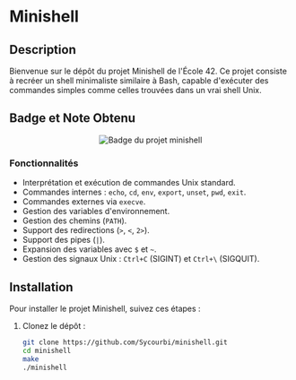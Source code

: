 # Minishell

## Description

Bienvenue sur le dépôt du projet Minishell de l'École 42. Ce projet consiste à recréer un shell minimaliste similaire à Bash, capable d'exécuter des commandes simples comme celles trouvées dans un vrai shell Unix.


## Badge et Note Obtenu

<div align="center">
  <img src="https://github.com/ayogun/42-project-badges/blob/main/badges/minishelle.png?raw=true" alt="Badge du projet minishell">
</div>

### Fonctionnalités

- Interprétation et exécution de commandes Unix standard.
- Commandes internes : `echo`, `cd`, `env`, `export`, `unset`, `pwd`, `exit`.
- Commandes externes via `execve`.
- Gestion des variables d'environnement.
- Gestion des chemins (`PATH`).
- Support des redirections (`>`, `<`, `2>`).
- Support des pipes (`|`).
- Expansion des variables avec `$` et `~`.
- Gestion des signaux Unix : `Ctrl+C` (SIGINT) et `Ctrl+\` (SIGQUIT).

## Installation

Pour installer le projet Minishell, suivez ces étapes :

1. Clonez le dépôt :

   ```bash
   git clone https://github.com/Sycourbi/minishell.git
   cd minishell
   make
   ./minishell

